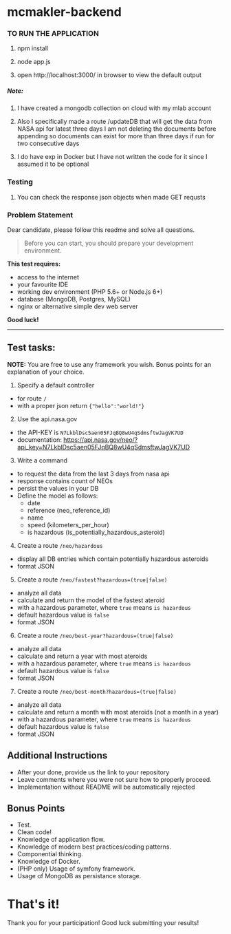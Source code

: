 # mcmakler-backend
### TO RUN THE APPLICATION

1. npm install

2. node app.js

3. open http://localhost:3000/ in browser to view the default output

##### Note:

1. I have created a mongodb collection on cloud with my mlab account 

2. Also I specifically made a route /updateDB that will get the data from NASA api for latest three days I am not deleting the documents before appending so documents can exist for more than three days if run for two consecutive days

3. I do have exp in Docker but I have not written the code for it since I assumed it to be optional

### Testing

1. You can check the response json objects when made GET requsts

### Problem Statement

Dear candidate, please follow this readme and solve all questions.

> Before you can start, you should prepare your development environment.

**This test requires:**
- access to the internet
- your favourite IDE
- working dev environment (PHP 5.6+ or Node.js 6+)
- database (MongoDB, Postgres, MySQL)
- nginx or alternative simple dev web server

**Good luck!**


--------


## Test tasks:

**NOTE:** You are free to use any framework you wish. Bonus points for an explanation of your choice.

1. Specify a default controller
  - for route `/`
  - with a proper json return `{"hello":"world!"}`

2. Use the api.nasa.gov
  - the API-KEY is `N7LkblDsc5aen05FJqBQ8wU4qSdmsftwJagVK7UD`
  - documentation: https://api.nasa.gov/neo/?api_key=N7LkblDsc5aen05FJqBQ8wU4qSdmsftwJagVK7UD
  
3. Write a command
  - to request the data from the last 3 days from nasa api
  - response contains count of NEOs
  - persist the values in your DB
  - Define the model as follows:
    - date
    - reference (neo_reference_id)
    - name
    - speed (kilometers_per_hour)
    - is hazardous (is_potentially_hazardous_asteroid)

4. Create a route `/neo/hazardous`
  - display all DB entries which contain potentially hazardous asteroids
  - format JSON

5. Create a route `/neo/fastest?hazardous=(true|false)`
  - analyze all data
  - calculate and return the model of the fastest ateroid
  - with a hazardous parameter, where `true` means `is hazardous`
  - default hazardous value is `false`
  - format JSON

6. Create a route `/neo/best-year?hazardous=(true|false)`
  - analyze all data
  - calculate and return a year with most ateroids
  - with a hazardous parameter, where `true` means `is hazardous`
  - default hazardous value is `false`
  - format JSON

7. Create a route `/neo/best-month?hazardous=(true|false)`
  - analyze all data
  - calculate and return a month with most ateroids (not a month in a year)
  - with a hazardous parameter, where `true` means `is hazardous`
  - default hazardous value is `false`
  - format JSON
   
## Additional Instructions

- After your done, provide us the link to your repository
- Leave comments where you were not sure how to properly proceed.
- Implementation without README will be automatically rejected

## Bonus Points

- Test.
- Clean code!
- Knowledge of application flow.
- Knowledge of modern best practices/coding patterns.
- Componential thinking.
- Knowledge of Docker.
- (PHP only) Usage of symfony framework.
- Usage of MongoDB as persistance storage.


# That's it!
Thank you for your participation! Good luck submitting your results!


```